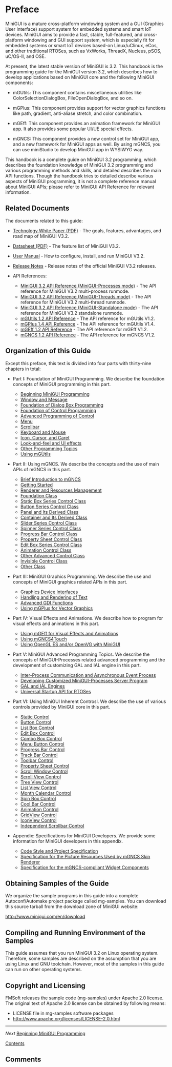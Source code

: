 # Preface


MiniGUI is a mature cross-platform windowing system and a GUI (Graphics User Interface) support system for embedded systems and smart IoT devices. MiniGUI aims to provide a fast, stable, full-featured, and cross-platform windowing and GUI support system, which is especially fit for embedded systems or smart IoT devices based-on Linux/uClinux, eCos, and other traditional RTOSes, such as VxWorks, ThreadX, Nucleus, pSOS, uC/OS-II, and OSE.

At present, the latest stable version of MiniGUI is 3.2. This handbook is the programming guide for the MiniGUI version 3.2, which describes how to develop applications based on MiniGUI core and the following MiniGUI components:

- mGUtils: This component contains miscellaneous utilities like ColorSelectionDialogBox, FileOpenDialogBox, and so on.

- mGPlus: This component provides support for vector graphics functions like path, gradient, anti-aliase stretch, and color combination.

- mGEff: This component provides an animation framework for MiniGUI app. It also provides some popular UI/UE special effects.

- mGNCS: This component provides a new control set for MiniGUI app, and a new framework for MiniGUI apps as well. By using mGNCS, you can use miniStudio to develop MiniGUI app in WYSIWYG way.

This handbook is a complete guide on MiniGUI 3.2 programming, which describes the foundation knowledge of MiniGUI 3.2 programming and various programming methods and skills, and detailed describes the main API functions. Though the handbook tries to detailed describe various aspects of MiniGUI programming, it is not a complete reference manual about MiniGUI APIs; please refer to MiniGUI API Reference for relevant information.

## Related Documents

The documents related to this guide:

- [Technology White Paper (PDF)](http://www.minigui.com/docs/MiniGUITechWhitePaper-3.2.pdf) - The goals, features, advantages, and road map of MiniGUI V3.2.
- [Datasheet (PDF)](http://www.minigui.com/docs/MINIGUI-DATASHEET-3.2.pdf) - The feature list of MiniGUI V3.2.
- [User Manual](MiniGUIUserManualV32) - How to configure, install, and run MiniGUI V3.2.
- [Release Notes](MiniGUIReleaseNotesV32) - Release notes of the official MiniGUI V3.2 releases.

- API References:
   - [MiniGUI 3.2 API Reference (MiniGUI-Processes mode)](http://www.minigui.com/api_ref/minigui-3.2.0/procs/index.html) - The API reference for MiniGUI V3.2 multi-process runmode.
   - [MiniGUI 3.2 API Reference (MiniGUI-Threads mode)](http://www.minigui.com/api_ref/minigui-3.2.0/ths/index.html) - The API reference for MiniGUI V3.2 multi-thread runmode.
   - [MiniGUI 3.2 API Reference (MiniGUI-Standalone mode)](http://www.minigui.com/api_ref/minigui-3.2.0/sa/index.html) - The API reference for MiniGUI V3.2 standalone runmode.
   - [mGUtils 1.2 API Reference](http://www.minigui.com/api_ref/mgutils-1.2.0/procs/index.html) - The API reference for mGUtils V1.2.
   - [mGPlus 1.4 API Reference](http://www.minigui.com/api_ref/mgplus-1.4.0/procs/index.html) - The API reference for mGUtils V1.4.
   - [mGEff 1.2 API Reference](http://www.minigui.com/api_ref/mgeff-1.4.0/procs/index.html) - The API reference for mGEff V1.2.
   - [mGNCS 1.2 API Reference](http://www.minigui.com/api_ref/mgncs-1.2.0/procs/index.html) - The API reference for mGNCS V1.2.

## Organization of this Guide

Except this preface, this text is divided into four parts with thirty-nine chapters in total:

- Part I: Foundation of MiniGUI Programming. We describe the foundation concepts of MiniGUI programming in this part.
   - [Beginning MiniGUI Programming](MiniGUIProgGuidePart1Chapter01.md)
   - [Window and Message](MiniGUIProgGuidePart1Chapter02.md)
   - [Foundation of Dialog Box Programming](MiniGUIProgGuidePart1Chapter03.md)
   - [Foundation of Control Programming](MiniGUIProgGuidePart1Chapter04.md)
   - [Advanced Programming of Control](MiniGUIProgGuidePart1Chapter05.md)
   - [Menu](MiniGUIProgGuidePart1Chapter06.md)
   - [Scrollbar](MiniGUIProgGuidePart1Chapter07.md)
   - [Keyboard and Mouse](MiniGUIProgGuidePart1Chapter08.md)
   - [Icon, Cursor, and Caret](MiniGUIProgGuidePart1Chapter09.md)
   - [Look-and-feel and UI effects](MiniGUIProgGuidePart1Chapter10.md)
   - [Other Programming Topics](MiniGUIProgGuidePart1Chapter11.md)
   - [Using mGUtils](MiniGUIProgGuidePart1Chapter12.md)

- Part II: Using mGNCS. We describe the concepts and the use of main APIs of mGNCS in this part.
   - [Brief Introduction to mGNCS](MiniGUIProgGuidePart2Chapter01.md)
   - [Getting Started](MiniGUIProgGuidePart2Chapter02.md)
   - [Renderer and Resources Management](MiniGUIProgGuidePart2Chapter03.md)
   - [Foundation Class](MiniGUIProgGuidePart2Chapter04.md)
   - [Static Box Series Control Class ](MiniGUIProgGuidePart2Chapter05.md)
   - [Button Series Control Class](MiniGUIProgGuidePart2Chapter06.md)
   - [Panel and Its Derived Class](MiniGUIProgGuidePart2Chapter07.md)
   - [Container and Its Derived Class](MiniGUIProgGuidePart2Chapter08.md)
   - [Slider Series Control Class](MiniGUIProgGuidePart2Chapter09.md)
   - [Spinner Series Control Class](MiniGUIProgGuidePart2Chapter10.md)
   - [Progress Bar Control Class](MiniGUIProgGuidePart2Chapter11.md)
   - [Property Sheet Control Class](MiniGUIProgGuidePart2Chapter12.md)
   - [Edit Box Series Control Class](MiniGUIProgGuidePart2Chapter13.md)
   - [Animation Control Class](MiniGUIProgGuidePart2Chapter14.md)
   - [Other Advanced Control Class](MiniGUIProgGuidePart2Chapter15.md)
   - [Invisible Control Class](MiniGUIProgGuidePart2Chapter16.md)
   - [Other Class](MiniGUIProgGuidePart2Chapter17.md)

- Part III: MiniGUI Graphics Programming. We describe the use and concepts of MiniGUI graphics related APIs in this part.
   - [Graphics Device Interfaces](MiniGUIProgGuidePart3Chapter01.md)
   - [Handling and Rendering of Text](MiniGUIProgGuidePart3Chapter02.md)
   - [Advanced GDI Functions](MiniGUIProgGuidePart3Chapter03.md)
   - [Using mGPlus for Vector Graphics](MiniGUIProgGuidePart3Chapter04.md)
- Part IV: Visual Effects and Animations. We describe how to program for visual effects and animations in this part.
   - [Using mGEff for Visual Effects and Animations](MiniGUIProgGuidePart4Chapter01.md)
   - [Using mGNCS4Touch](MiniGUIProgGuidePart4Chapter02.md)
   - [Using OpenGL ES and/or OpenVG with MiniGUI](MiniGUIProgGuidePart4Chapter03.md)

- Part V: MiniGUI Advanced Programming Topics. We describe the concepts of MiniGUI-Processes related advanced programming and the development of customizing GAL and IAL engine in this part.
   - [Inter-Process Communication and Asynchronous Event Process](MiniGUIProgGuidePart5Chapter01.md)
   - [Developing Customized MiniGUI-Processes Server Program](MiniGUIProgGuidePart5Chapter02.md)
   - [GAL and IAL Engines](MiniGUIProgGuidePart5Chapter03.md)
   - [Universal Startup API for RTOSes](MiniGUIProgGuidePart5Chapter04.md)

- Part VI: Using MiniGUI Inherent Controsl. We describe the use of various controls provided by MiniGUI core in this part.
   - [Static Control](MiniGUIProgGuidePart6Chapter01.md)
   - [Button Control](MiniGUIProgGuidePart6Chapter02.md)
   - [List Box Control](MiniGUIProgGuidePart6Chapter03.md)
   - [Edit Box Control](MiniGUIProgGuidePart6Chapter04.md)
   - [Combo Box Control](MiniGUIProgGuidePart6Chapter05.md)
   - [Menu Button Control](MiniGUIProgGuidePart6Chapter06.md)
   - [Progress Bar Control](MiniGUIProgGuidePart6Chapter07.md)
   - [Track Bar Control](MiniGUIProgGuidePart6Chapter08.md)
   - [Toolbar Control](MiniGUIProgGuidePart6Chapter09.md)
   - [Property Sheet Control](MiniGUIProgGuidePart6Chapter10.md)
   - [Scroll Window Control](MiniGUIProgGuidePart6Chapter11.md)
   - [Scroll View Control](MiniGUIProgGuidePart6Chapter12.md)
   - [Tree View Control](MiniGUIProgGuidePart6Chapter13.md)
   - [List View Control](MiniGUIProgGuidePart6Chapter14.md)
   - [Month Calendar Control](MiniGUIProgGuidePart6Chapter15.md)
   - [Spin Box Control](MiniGUIProgGuidePart6Chapter16.md)
   - [Cool Bar Control](MiniGUIProgGuidePart6Chapter17.md)
   - [Animation Control](MiniGUIProgGuidePart6Chapter18.md)
   - [GridView Control](MiniGUIProgGuidePart6Chapter19.md)
   - [IconView Control](MiniGUIProgGuidePart6Chapter20.md)
   - [Independent Scrollbar Control](MiniGUIProgGuidePart6Chapter21.md)

- Appendix: Specifications for MiniGUI Developers. We provide some information for MiniGUI developers in this appendix.
   - [Code Style and Project Specification](MiniGUIProgGuideAppendixA.md)
   - [Specification for the Picture Resources Used by mGNCS Skin Renderer](MiniGUIProgGuideAppendixB.md)
   - [Specification for the mGNCS-compliant Widget Components](MiniGUIProgGuideAppendixD.md)

## Obtaining Samples of the Guide

We organize the sample programs in this guide into a complete Autoconf/Automake project package called mg-samples. You can download this source tarball from the download zone of MiniGUI website:

http://www.minigui.com/en/download

## Compiling and Running Environment of the Samples

This guide assumes that you run MiniGUI 3.2 on Linux operating system. Therefore, some samples are described on the assumption that you are using Linux and GNU toolchain. However, most of the samples in this guide can run on other operating systems. 

## Copyright and Licensing

FMSoft releases the sample code (mg-samples) under Apache 2.0 license. The original text of Apache 2.0 license can be obtained by following means:

- LICENSE file in mg-samples software packages
- http://www.apache.org/licenses/LICENSE-2.0.html

----

*Next* [Beginning MiniGUI Programming](MiniGUIProgGuidePart1Chapter01.md)

[Contents](MiniGUIProgGuideV32)


## Comments

